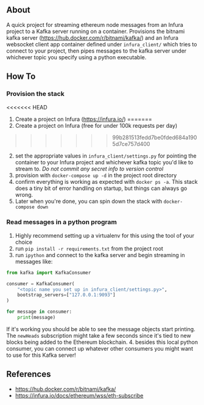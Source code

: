 
## About
A quick project for streaming ethereum node messages from an Infura project to a Kafka server running on a container. Provisions the bitnami kafka server (https://hub.docker.com/r/bitnami/kafka/) and an Infura websocket client app container defined under `infura_client/` which tries to connect to your project, then pipes messages to the kafka server under whichever topic you specify using a python executable.


## How To

### Provision the stack
<<<<<<< HEAD
1. Create a project on Infura (https://infura.io/)
=======
1. Create a project on Infura (free for under 100k requests per day)
>>>>>>> 99b281513fedd7be0fded684a1905d7ce757d400
2. set the appropriate values in `infura_client/settings.py` for pointing the container to your Infura project and whichever kafka topic you'd like to stream to. _Do not commit any secret info to version control_
3. provision with `docker-compose up -d` in the project root directory
4. confirm everything is working as expected with `docker ps -a`. This stack does a tiny bit of error handling on startup, but things can always go wrong.
5. Later when you're done, you can spin down the stack with `docker-compose down`

### Read messages in a python program
1. Highly recommend setting up a virtualenv for this using the tool of your choice
2. run `pip install -r requirements.txt` from the project root
3. run `ipython` and connect to the kafka server and begin streaming in messages like:
```python
from kafka import KafkaConsumer

consumer = KafkaConsumer(
    "<topic name you set up in infura_client/settings.py>",
    bootstrap_servers=["127.0.0.1:9093"]
)

for message in consumer:
    print(message)
```
If it's working you should be able to see the message objects start printing. The `newHeads` subscription might take a few seconds since it's tied to new blocks being added to the Ethereum blockchain.
4. besides this local python consumer, you can connect up whatever other consumers you might want to use for this Kafka server!

## References
- https://hub.docker.com/r/bitnami/kafka/
- https://infura.io/docs/ethereum/wss/eth-subscribe
